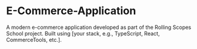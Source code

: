 # E-Commerce-Application

A modern e-commerce application developed as part of the Rolling Scopes School project. Built using [your stack, e.g., TypeScript, React, CommerceTools, etc.].

